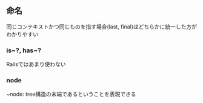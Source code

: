 ## 命名
同じコンテキストかつ同じものを指す場合(last, final)はどちらかに統一した方がわかりやすい
### is~?, has~?
Railsではあまり使わない
### node
~node: tree構造の末端であるということを表現できる

